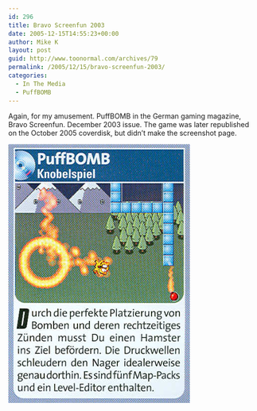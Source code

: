 ```yaml
---
id: 296
title: Bravo Screenfun 2003
date: 2005-12-15T14:55:23+00:00
author: Mike K
layout: post
guid: http://www.toonormal.com/archives/79
permalink: /2005/12/15/bravo-screenfun-2003/
categories:
  - In The Media
  - PuffBOMB
---
```

Again, for my amusement. PuffBOMB in the German gaming magazine, Bravo Screenfun. December 2003 issue. The game was later republished on the October 2005 coverdisk, but didn&#8217;t make the screenshot page.

![Bravo! 2003!](/content/pbbravo2003.jpg)